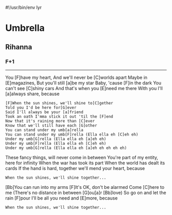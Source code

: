 #!/usr/bin/env lyr
# Umbrella
## Rihanna
### F+1

---

You [F]have my heart, And we'll never be [C]worlds apart
Maybe in [E]magazines, But you'll still [a]be my star
Baby, 'cause [F]in the dark
You can't see [C]shiny cars
And that's when you [E]need me there
With you I'll [a]always share, because

    [F]When the sun shines, we'll shine to[C]gether
    Told you I'd be here for[G]ever
    Said I'll always be your [a]friend
    Took an oath I'mma stick it out 'til the [F]end
    Now that it's raining more than [C]ever
    Know that we'll still have each [G]other
    You can stand under my umb[a]rella
    You can stand under my umb[F]rella (Ella ella eh [C]eh eh)
    Under my umb[G]rella (Ella ella eh [a]eh eh)
    Under my umb[F]rella (Ella ella eh [C]eh eh)
    Under my umb[G]rella (Ella ella eh [a]eh eh eh eh eh)

These fancy things, will never come in between
You're part of my entity, here for infinity
When the war has took its part
When the world has dealt its cards
If the hand is hard, together we'll mend your heart, because

    When the sun shines, we'll shine together...

[Bb]You can run into my arms
[F]It's OK, don't be alarmed
Come [C]here to me
(There's no distance in between [G]ou[a]r [Bb]love)
So go on and let the rain [F]pour
I'll be all you need and [E]more, because

    When the sun shines, we'll shine together...